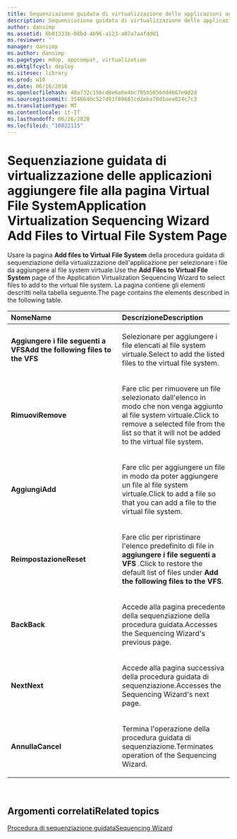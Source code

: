 ```yaml
---
title: Sequenziazione guidata di virtualizzazione delle applicazioni aggiungere file alla pagina Virtual File System
description: Sequenziazione guidata di virtualizzazione delle applicazioni aggiungere file alla pagina Virtual File System
author: dansimp
ms.assetid: 6b01333b-08bd-4b96-a123-a07a7aafddd1
ms.reviewer: ''
manager: dansimp
ms.author: dansimp
ms.pagetype: mdop, appcompat, virtualization
ms.mktglfcycl: deploy
ms.sitesec: library
ms.prod: w10
ms.date: 06/16/2016
ms.openlocfilehash: 40a732c156cd8e6a0e4bc705b5856dd4667e0d2d
ms.sourcegitcommit: 354664bc527d93f80687cd2eba70d1eea024c7c3
ms.translationtype: MT
ms.contentlocale: it-IT
ms.lasthandoff: 06/26/2020
ms.locfileid: "10822115"
---
```

# <span data-ttu-id="91e6a-103">Sequenziazione guidata di virtualizzazione delle applicazioni aggiungere file alla pagina Virtual File System</span><span class="sxs-lookup"><span data-stu-id="91e6a-103">Application Virtualization Sequencing Wizard Add Files to Virtual File System Page</span></span>


<span data-ttu-id="91e6a-104">Usare la pagina **Add files to Virtual File System** della procedura guidata di sequenziazione della virtualizzazione dell'applicazione per selezionare i file da aggiungere al file system virtuale.</span><span class="sxs-lookup"><span data-stu-id="91e6a-104">Use the **Add Files to Virtual File System** page of the Application Virtualization Sequencing Wizard to select files to add to the virtual file system.</span></span> <span data-ttu-id="91e6a-105">La pagina contiene gli elementi descritti nella tabella seguente.</span><span class="sxs-lookup"><span data-stu-id="91e6a-105">The page contains the elements described in the following table.</span></span>

<table>
<colgroup>
<col width="50%" />
<col width="50%" />
</colgroup>
<thead>
<tr class="header">
<th align="left"><span data-ttu-id="91e6a-106">Nome</span><span class="sxs-lookup"><span data-stu-id="91e6a-106">Name</span></span></th>
<th align="left"><span data-ttu-id="91e6a-107">Descrizione</span><span class="sxs-lookup"><span data-stu-id="91e6a-107">Description</span></span></th>
</tr>
</thead>
<tbody>
<tr class="odd">
<td align="left"><p><strong><span data-ttu-id="91e6a-108">Aggiungere i file seguenti a VFS</span><span class="sxs-lookup"><span data-stu-id="91e6a-108">Add the following files to the VFS</span></span></strong></p></td>
<td align="left"><p><span data-ttu-id="91e6a-109">Selezionare per aggiungere i file elencati al file system virtuale.</span><span class="sxs-lookup"><span data-stu-id="91e6a-109">Select to add the listed files to the virtual file system.</span></span></p></td>
</tr>
<tr class="even">
<td align="left"><p><strong><span data-ttu-id="91e6a-110">Rimuovi</span><span class="sxs-lookup"><span data-stu-id="91e6a-110">Remove</span></span></strong></p></td>
<td align="left"><p><span data-ttu-id="91e6a-111">Fare clic per rimuovere un file selezionato dall'elenco in modo che non venga aggiunto al file system virtuale.</span><span class="sxs-lookup"><span data-stu-id="91e6a-111">Click to remove a selected file from the list so that it will not be added to the virtual file system.</span></span></p></td>
</tr>
<tr class="odd">
<td align="left"><p><strong><span data-ttu-id="91e6a-112">Aggiungi</span><span class="sxs-lookup"><span data-stu-id="91e6a-112">Add</span></span></strong></p></td>
<td align="left"><p><span data-ttu-id="91e6a-113">Fare clic per aggiungere un file in modo da poter aggiungere un file al file system virtuale.</span><span class="sxs-lookup"><span data-stu-id="91e6a-113">Click to add a file so that you can add a file to the virtual file system.</span></span></p></td>
</tr>
<tr class="even">
<td align="left"><p><strong><span data-ttu-id="91e6a-114">Reimpostazione</span><span class="sxs-lookup"><span data-stu-id="91e6a-114">Reset</span></span></strong></p></td>
<td align="left"><p><span data-ttu-id="91e6a-115">Fare clic per ripristinare l'elenco predefinito di file in <strong> aggiungere i file seguenti a VFS </strong> .</span><span class="sxs-lookup"><span data-stu-id="91e6a-115">Click to restore the default list of files under <strong>Add the following files to the VFS</strong>.</span></span></p></td>
</tr>
<tr class="odd">
<td align="left"><p><strong><span data-ttu-id="91e6a-116">Back</span><span class="sxs-lookup"><span data-stu-id="91e6a-116">Back</span></span></strong></p></td>
<td align="left"><p><span data-ttu-id="91e6a-117">Accede alla pagina precedente della sequenziazione della procedura guidata.</span><span class="sxs-lookup"><span data-stu-id="91e6a-117">Accesses the Sequencing Wizard's previous page.</span></span></p></td>
</tr>
<tr class="even">
<td align="left"><p><strong><span data-ttu-id="91e6a-118">Next</span><span class="sxs-lookup"><span data-stu-id="91e6a-118">Next</span></span></strong></p></td>
<td align="left"><p><span data-ttu-id="91e6a-119">Accede alla pagina successiva della procedura guidata di sequenziazione.</span><span class="sxs-lookup"><span data-stu-id="91e6a-119">Accesses the Sequencing Wizard's next page.</span></span></p></td>
</tr>
<tr class="odd">
<td align="left"><p><strong><span data-ttu-id="91e6a-120">Annulla</span><span class="sxs-lookup"><span data-stu-id="91e6a-120">Cancel</span></span></strong></p></td>
<td align="left"><p><span data-ttu-id="91e6a-121">Termina l'operazione della procedura guidata di sequenziazione.</span><span class="sxs-lookup"><span data-stu-id="91e6a-121">Terminates operation of the Sequencing Wizard.</span></span></p></td>
</tr>
</tbody>
</table>

 

## <span data-ttu-id="91e6a-122">Argomenti correlati</span><span class="sxs-lookup"><span data-stu-id="91e6a-122">Related topics</span></span>


[<span data-ttu-id="91e6a-123">Procedura di sequenziazione guidata</span><span class="sxs-lookup"><span data-stu-id="91e6a-123">Sequencing Wizard</span></span>](sequencing-wizard.md)

 

 






